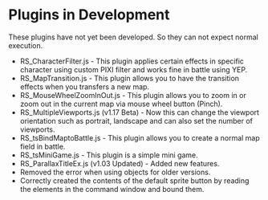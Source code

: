 # Plugins in Development #
These plugins have not yet been developed. So they can not expect normal execution.

- RS_CharacterFilter.js - This plugin applies certain effects in specific character using custom PIXI filter and works fine in battle using YEP.
- RS_MapTransition.js - This plugin allows you to have the transition effects when you transfers a new map.
- RS_MouseWheelZoomInOut.js - This plugin allows you to zoom in or zoom out in the current map via mouse wheel button (Pinch).
- RS_MultipleViewports.js (v1.17 Beta) - Now this can change the viewport orientation such as portrait, landscape and can also set the number of viewports.
- RS_tsBindMaptoBattle.js - This plugin allows you to create a normal map field in battle.
- RS_tsMiniGame.js - This plugin is a simple mini game.
- RS_ParallaxTitleEx.js (v1.03 Updated) - Added new features.
 - Removed the error when using objects for older versions.
 - Correctly created the contents of the default sprite button by reading the elements in the command window and bound them.
